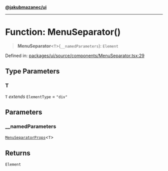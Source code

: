 [**@jakubmazanec/ui**](../README.md)

---

# Function: MenuSeparator()

> **MenuSeparator**\<`T`\>(`__namedParameters`): `Element`

Defined in:
[packages/ui/source/components/MenuSeparator.tsx:29](https://github.com/jakubmazanec/tools/blob/d956cf350ae3e6bad1df754a19dfbabb088c1451/packages/ui/source/components/MenuSeparator.tsx#L29)

## Type Parameters

### T

`T` _extends_ `ElementType` = `"div"`

## Parameters

### \_\_namedParameters

[`MenuSeparatorProps`](../type-aliases/MenuSeparatorProps.md)\<`T`\>

## Returns

`Element`
